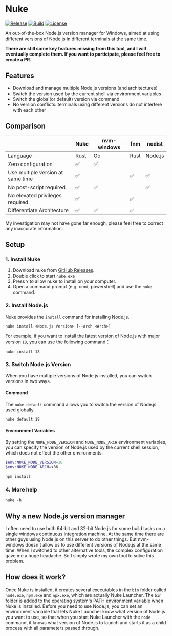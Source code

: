 # Nuke

[![Release](https://img.shields.io/github/v/release/wspl/nuke?include_prereleases)](https://github.com/wspl/nuke/releases)
[![Build](https://github.com/wspl/nuke/actions/workflows/build.yml/badge.svg?branch=master)](https://github.com/wspl/nuke/actions/workflows/build.yml)
[![License](https://img.shields.io/github/license/wspl/nuke)](https://github.com/wspl/nuke/blob/master/LICENSE)

An out-of-the-box Node.js version manager for Windows, aimed at using different versions of Node.js in different terminals at the same time.

**There are still some key features missing from this tool, and I will eventually complete them. If you want to participate, please feel free to create a PR.**

## Features
- Download and manage multiple Node.js versions (and architectures)
- Switch the version used by the current shell via environment variables
- Switch the global(or default) version via command
- No version conflicts: terminals using different versions do not interfere with each other

## Comparison
|                                   | Nuke | nvm-windows | fnm  | nodist  |
|-----------------------------------|------|-------------|------|---------|
| Language                          | Rust | Go          | Rust | Node.js |
| Zero configuration                | ✅  | ✅          |      |         |
| Use multiple version at same time | ✅  |             | ✅   | ✅     |
| No post-script required           | ✅  | ✅          |      | ✅     |
| No elevated privileges required   | ✅  |             | ✅   |         |
| Differentiate Architecture        | ✅  | ✅          | ✅   |         |

My investigation may not have gone far enough, please feel free to correct any inaccurate information.

## Setup
### 1. Install Nuke
1. Download nuke from [GitHub Releases](https://github.com/wspl/nuke/releases).
2. Double click to start `nuke.exe`
3. Press `Y` to allow nuke to install on your computer.
4. Open a command prompt (e.g. cmd, powershell) and use the `nuke` command.

### 2. Install Node.js
Nuke provides the `install` command for installing Node.js.
```
nuke install <Node.js Version> [--arch <Arch>]
```
For example, if you want to install the latest version of Node.js with major version `18`, you can use the following command：
```
nuke install 18
```
### 3. Switch Node.js Version
When you have multiple versions of Node.js installed, you can switch versions in two ways.
#### Command
The `nuke default` command allows you to switch the version of Node.js used globally.
```
nuke default 18
```
#### Environment Variables
By setting the `NUKE_NODE_VERSION` and `NUKE_NODE_ARCH` environment variables, you can specify the version of Node.js used by the current shell session, which does not effect the other environments.
```powershell
$env:NUKE_NODE_VERSION=18
$env:NUKE_NODE_ARCH=x86

npm install
```
### 4. More help
```
nuke -h
```

## Why a new Node.js version manager
I often need to use both 64-bit and 32-bit Node.js for some build tasks on a single windows continuous integration machine. At the same time there are other guys using Node.js on this server to do other things. But nvm-windows doesn't allow us to use different versions of Node.js at the same time. When I switched to other alternative tools, the complex configuration gave me a huge headache. So I simply wrote my own tool to solve this problem.

## How does it work?
Once Nuke is installed, it creates several executables in the `bin` folder called `node.exe`, `npm.exe` and `npx.exe`, which are actually Nuke Launcher. The `bin` folder is added to the operating system's PATH environment variable when Nuke is installed. Before you need to use Node.js, you can set an environment variable that lets Nuke Launcher know what version of Node.js you want to use, so that when you start Nuke Launcher with the `node` command, it knows what version of Node.js to launch and starts it as a child process with all parameters passed through.